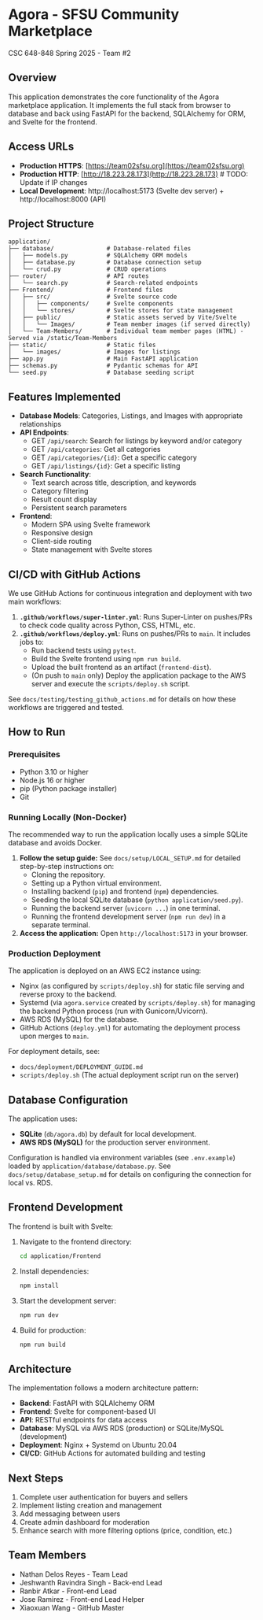 # Agora - SFSU Community Marketplace

CSC 648-848 Spring 2025 - Team #2

## Overview

This application demonstrates the core functionality of the Agora marketplace application. It implements the full stack from browser to database and back using FastAPI for the backend, SQLAlchemy for ORM, and Svelte for the frontend.

## Access URLs

- **Production HTTPS**: [https://team02sfsu.org](https://team02sfsu.org)
- **Production HTTP**: [http://18.223.28.173](http://18.223.28.173) # TODO: Update if IP changes
- **Local Development**: http://localhost:5173 (Svelte dev server) + http://localhost:8000 (API)

## Project Structure

```
application/
├── database/               # Database-related files
│   ├── models.py           # SQLAlchemy ORM models
│   ├── database.py         # Database connection setup
│   └── crud.py             # CRUD operations
├── router/                 # API routes
│   └── search.py           # Search-related endpoints
├── Frontend/               # Frontend files
│   ├── src/                # Svelte source code
│   │   ├── components/     # Svelte components
│   │   └── stores/         # Svelte stores for state management
│   ├── public/             # Static assets served by Vite/Svelte
│   │   └── Images/         # Team member images (if served directly)
│   └── Team-Members/       # Individual team member pages (HTML) - Served via /static/Team-Members
├── static/                 # Static files
│   └── images/             # Images for listings
├── app.py                  # Main FastAPI application
├── schemas.py              # Pydantic schemas for API
└── seed.py                 # Database seeding script
```

## Features Implemented

- **Database Models**: Categories, Listings, and Images with appropriate relationships
- **API Endpoints**:
  - GET `/api/search`: Search for listings by keyword and/or category
  - GET `/api/categories`: Get all categories
  - GET `/api/categories/{id}`: Get a specific category
  - GET `/api/listings/{id}`: Get a specific listing
- **Search Functionality**:
  - Text search across title, description, and keywords
  - Category filtering
  - Result count display
  - Persistent search parameters
- **Frontend**:
  - Modern SPA using Svelte framework
  - Responsive design
  - Client-side routing
  - State management with Svelte stores

## CI/CD with GitHub Actions

We use GitHub Actions for continuous integration and deployment with two main workflows:

1.  **`.github/workflows/super-linter.yml`**: Runs Super-Linter on pushes/PRs to check code quality across Python, CSS, HTML, etc.
2.  **`.github/workflows/deploy.yml`**: Runs on pushes/PRs to `main`. It includes jobs to:
    *   Run backend tests using `pytest`.
    *   Build the Svelte frontend using `npm run build`.
    *   Upload the built frontend as an artifact (`frontend-dist`).
    *   (On push to `main` only) Deploy the application package to the AWS server and execute the `scripts/deploy.sh` script.

See `docs/testing/testing_github_actions.md` for details on how these workflows are triggered and tested.

## How to Run

### Prerequisites

- Python 3.10 or higher
- Node.js 16 or higher
- pip (Python package installer)
- Git

### Running Locally (Non-Docker)

The recommended way to run the application locally uses a simple SQLite database and avoids Docker.

1.  **Follow the setup guide:** See `docs/setup/LOCAL_SETUP.md` for detailed step-by-step instructions on:
    *   Cloning the repository.
    *   Setting up a Python virtual environment.
    *   Installing backend (`pip`) and frontend (`npm`) dependencies.
    *   Seeding the local SQLite database (`python application/seed.py`).
    *   Running the backend server (`uvicorn ...`) in one terminal.
    *   Running the frontend development server (`npm run dev`) in a separate terminal.
2.  **Access the application:** Open `http://localhost:5173` in your browser.

### Production Deployment

The application is deployed on an AWS EC2 instance using:
- Nginx (as configured by `scripts/deploy.sh`) for static file serving and reverse proxy to the backend.
- Systemd (via `agora.service` created by `scripts/deploy.sh`) for managing the backend Python process (run with Gunicorn/Uvicorn).
- AWS RDS (MySQL) for the database.
- GitHub Actions (`deploy.yml`) for automating the deployment process upon merges to `main`.

For deployment details, see:
- `docs/deployment/DEPLOYMENT_GUIDE.md`
- `scripts/deploy.sh` (The actual deployment script run on the server)

## Database Configuration

The application uses:
- **SQLite** (`db/agora.db`) by default for local development.
- **AWS RDS (MySQL)** for the production server environment.

Configuration is handled via environment variables (see `.env.example`) loaded by `application/database/database.py`. See `docs/setup/database_setup.md` for details on configuring the connection for local vs. RDS.

## Frontend Development

The frontend is built with Svelte:

1. Navigate to the frontend directory:
   ```bash
   cd application/Frontend
   ```

2. Install dependencies:
   ```bash
   npm install
   ```

3. Start the development server:
   ```bash
   npm run dev
   ```

4. Build for production:
   ```bash
   npm run build
   ```

## Architecture

The implementation follows a modern architecture pattern:

- **Backend**: FastAPI with SQLAlchemy ORM
- **Frontend**: Svelte for component-based UI
- **API**: RESTful endpoints for data access
- **Database**: MySQL via AWS RDS (production) or SQLite/MySQL (development)
- **Deployment**: Nginx + Systemd on Ubuntu 20.04
- **CI/CD**: GitHub Actions for automated building and testing

## Next Steps

1. Complete user authentication for buyers and sellers
2. Implement listing creation and management
3. Add messaging between users
4. Create admin dashboard for moderation
5. Enhance search with more filtering options (price, condition, etc.)

## Team Members

- Nathan Delos Reyes - Team Lead
- Jeshwanth Ravindra Singh - Back-end Lead
- Ranbir Atkar - Front-end Lead
- Jose Ramirez - Front-end Lead Helper
- Xiaoxuan Wang - GitHub Master
